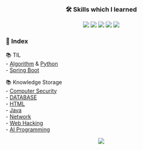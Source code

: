 ### <p align="center">:hammer_and_wrench: Skills which I learned</p>
<p align="center">
<img src="https://img.shields.io/badge/PYTHON-0696D7?style=for-the-badge&logo=Python&logoColor=yellow"> <img src="https://img.shields.io/badge/Java-FF0000?style=for-the-badge&logo=Java&logoColor="> <img src="https://img.shields.io/badge/MYSQL-000000?style=for-the-badge&logo=mysql&logoColor=skyblue"> <img src="https://img.shields.io/badge/C++-00599C?style=for-the-badge&logo=Cplusplus&logoColor=white"> <img src="https://img.shields.io/badge/SpringBoot-6DB33F?style=for-the-badge&logo=Springboot&logoColor=white">   


### :bookmark_tabs:  Index
:books: TIL  
    - [Algorithm](https://github.com/Jinseop-Sim/PNU-Algorithm-Study) & [Python](https://github.com/Jinseop-Sim/Python-Study)  
    - [Spring Boot](https://github.com/Jinseop-Sim/-2022-Winter-Spring-Boot)  
  
:books: Knowledge Storage  
    - [Computer Security](https://github.com/Jinseop-Sim/PNU-Computer-Security)  
    - [DATABASE](https://github.com/Jinseop-Sim/PNU-Database)  
    - [HTML](https://github.com/Jinseop-Sim/HTML)  
    - [Java](https://github.com/Jinseop-Sim/PNU-Java)  
    - [Network](https://github.com/Jinseop-Sim/PNU-Network-Study)  
    - [Web Hacking](https://github.com/Jinseop-Sim/Web-Hacking-Study)  
    - [AI Programming](https://github.com/Jinseop-Sim/PNU-AI-Programming)  

<p align="center">
<img src="https://github-readme-stats.vercel.app/api?username=Jinseop-Sim&show_icons=true&theme=gruvbox&hide=["issues"]">
